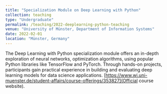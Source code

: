 ```yaml
---
title: "Specialization Module on Deep Learning with Python"
collection: teaching
type: "Undergraduate"
permalink: /teaching/2022-deeplearning-python-teaching
venue: "University of Münster, Department of Information Systems"
date: 2022-02-01
location: "Münster, Germany"
---
```


The Deep Learning with Python specialization module offers an in-depth exploration of neural networks, optimization algorithms, using popular Python libraries like TensorFlow and PyTorch. Through hands-on projects, participants gain practical experience in building and evaluating deep learning models for data science applications. [https://www.wi.uni-muenster.de/student-affairs/course-offerings/353827](Official course website).


